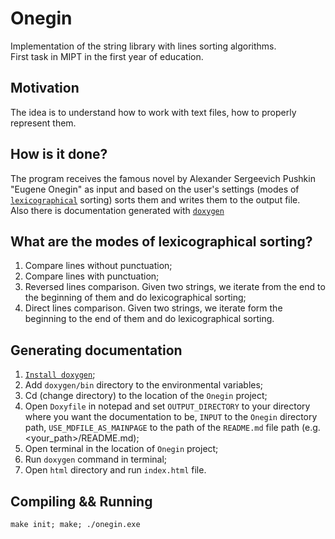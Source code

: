 # Onegin
Implementation of the string library with lines sorting algorithms.  
First task in MIPT in the first year of education.

## Motivation
The idea is to understand how to work with text files, how to properly represent them.

## How is it done?
The program receives the famous novel by Alexander Sergeevich Pushkin "Eugene Onegin" as input and based on the user's settings (modes of [`lexicographical`](https://en.wikipedia.org/wiki/Lexicographic_order) sorting) sorts them and writes them to the output file.  
Also there is documentation generated with [`doxygen`](https://en.wikipedia.org/wiki/Doxygen)

## What are the modes of lexicographical sorting?
1. Compare lines without punctuation;  
2. Compare lines with punctuation;
3. Reversed lines comparison. Given two strings, we iterate from the end to the beginning of them and do lexicographical sorting;
4. Direct lines comparison. Given two strings, we iterate form the beginning to the end of them and do lexicographical sorting.

## Generating documentation
1. [`Install doxygen`](https://www.doxygen.nl/download.html);
2. Add `doxygen/bin` directory to the environmental variables;
3. Cd (change directory) to the location of the `Onegin` project;
4. Open `Doxyfile` in notepad and set `OUTPUT_DIRECTORY` to your directory where you want the documentation to be, `INPUT` to the `Onegin` directory path, `USE_MDFILE_AS_MAINPAGE` to the path of the `README.md` file path (e.g. <your_path>/README.md);
5. Open terminal in the location of `Onegin` project;
6. Run `doxygen` command in terminal;
7. Open `html` directory and run `index.html` file.

## Compiling && Running
```
make init; make; ./onegin.exe
```
